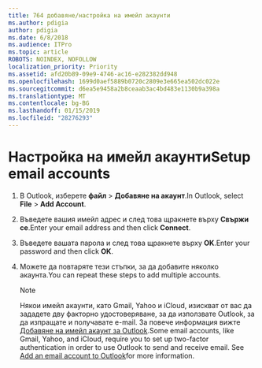 ```yaml
---
title: 764 добавяне/настройка на имейл акаунти
ms.author: pdigia
author: pdigia
ms.date: 6/8/2018
ms.audience: ITPro
ms.topic: article
ROBOTS: NOINDEX, NOFOLLOW
localization_priority: Priority
ms.assetid: afd20b89-09e9-4746-ac16-e282382dd948
ms.openlocfilehash: 1699d0aef5889b0720c2809e3e665ea502dc022e
ms.sourcegitcommit: d6ea5e9458a2b8ceaab3ac4bd483e1130b9a398a
ms.translationtype: MT
ms.contentlocale: bg-BG
ms.lasthandoff: 01/15/2019
ms.locfileid: "28276293"
---
```

# <a name="setup-email-accounts"></a><span data-ttu-id="8e8ae-102">Настройка на имейл акаунти</span><span class="sxs-lookup"><span data-stu-id="8e8ae-102">Setup email accounts</span></span>

1. <span data-ttu-id="8e8ae-103">В Outlook, изберете **файл** \> **Добавяне на акаунт**.</span><span class="sxs-lookup"><span data-stu-id="8e8ae-103">In Outlook, select **File** \> **Add Account**.</span></span>
    
2. <span data-ttu-id="8e8ae-104">Въведете вашия имейл адрес и след това щракнете върху **Свържи се**.</span><span class="sxs-lookup"><span data-stu-id="8e8ae-104">Enter your email address and then click **Connect**.</span></span>
    
3. <span data-ttu-id="8e8ae-105">Въведете вашата парола и след това щракнете върху **OK**.</span><span class="sxs-lookup"><span data-stu-id="8e8ae-105">Enter your password and then click **OK**.</span></span>
    
4. <span data-ttu-id="8e8ae-106">Можете да повтаряте тези стъпки, за да добавите няколко акаунта.</span><span class="sxs-lookup"><span data-stu-id="8e8ae-106">You can repeat these steps to add multiple accounts.</span></span>
    
    > [!NOTE]
    > <span data-ttu-id="8e8ae-p101">Някои имейл акаунти, като Gmail, Yahoo и iCloud, изискват от вас да зададете дву факторно удостоверяване, за да използвате Outlook, за да изпращате и получавате e-mail. За повече информация вижте [Добавяне на имейл акаунт за Outlook](https://support.office.com/article/6e27792a-9267-4aa4-8bb6-c84ef146101b.aspx).</span><span class="sxs-lookup"><span data-stu-id="8e8ae-p101">Some email accounts, like Gmail, Yahoo, and iCloud, require you to set up two-factor authentication in order to use Outlook to send and receive email. See [Add an email account to Outlook](https://support.office.com/article/6e27792a-9267-4aa4-8bb6-c84ef146101b.aspx)for more information.</span></span> 
  

